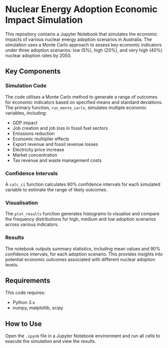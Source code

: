 # Nuclear Energy Adoption Economic Impact Simulation

This repository contains a Jupyter Notebook that simulates the economic impacts of various nuclear energy adoption scenarios in Australia. The simulation uses a Monte Carlo approach to assess key economic indicators under three adoption scenarios: low (5%), high (20%), and very high (40%) nuclear adoption rates by 2050.

## Key Components

### Simulation Code
The code utilises a Monte Carlo method to generate a range of outcomes for economic indicators based on specified means and standard deviations. The primary function, `run_monte_carlo`, simulates multiple economic variables, including:
- GDP impact
- Job creation and job loss in fossil fuel sectors
- Emissions reduction
- Economic multiplier effects
- Export revenue and fossil revenue losses
- Electricity price increase
- Market concentration
- Tax revenue and waste management costs

### Confidence Intervals
A `calc_ci` function calculates 90% confidence intervals for each simulated variable to estimate the range of likely outcomes.

### Visualisation
The `plot_results` function generates histograms to visualise and compare the frequency distributions for high, medium and low adoption scenarios across various indicators.

### Results
The notebook outputs summary statistics, including mean values and 90% confidence intervals, for each adoption scenario. This provides insights into potential economic outcomes associated with different nuclear adoption levels.

## Requirements
This code requires:
- Python 3.x
- numpy, matplotlib, scipy

## How to Use
Open the `.ipynb` file in a Jupyter Notebook environment and run all cells to execute the simulation and view the results.

